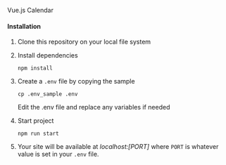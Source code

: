 Vue.js Calendar

#### Installation

1. Clone this repository on your local file system

2. Install dependencies

    ```
    npm install
    ```

3. Create a `.env` file by copying the sample

    ```
    cp .env_sample .env
    ```
    
    Edit the .env file and replace any variables if needed
    
4. Start project

    ```
    npm run start
    ```

5. Your site will be available at *localhost:[PORT]* where `PORT` is whatever value is set in your `.env` file.
